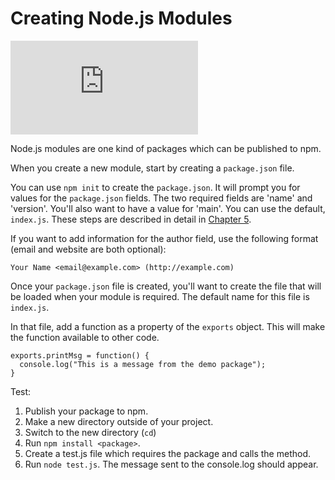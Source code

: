 <!--
title: 11 - Creating Node.js modules
featured: true
-->

# Creating Node.js Modules

<iframe src="https://www.youtube.com/embed/3I78ELjTzlQ" frameborder="0" allowfullscreen></iframe>

Node.js modules are one kind of packages which can be published to npm. 

When you create a new module,  start by creating a `package.json` file.

You can use `npm init` to create the `package.json`. It will prompt you for values for the `package.json` fields. The two required fields are 'name' and 'version'. You'll also want to have a value for 'main'. You can use the default, `index.js`. These steps are described in detail in [Chapter 5](https://docs.npmjs.com/getting-started/using-a-package.json).

If you want to add information for the author field, use the following format (email and website are both optional):

```
Your Name <email@example.com> (http://example.com)
```

Once your `package.json` file is created, you'll want to create the file that will be loaded when your module is required. The default name for this file is `index.js`.

In that file, add a function as a property of the `exports` object. This will make the function available to other code.

```
exports.printMsg = function() {
  console.log("This is a message from the demo package");
}
```

Test:

1. Publish your package to npm.
1. Make a new directory outside of your project.
2. Switch to the new directory (`cd`)
1. Run `npm install <package>`.
1. Create a test.js file which requires the package and calls the method.
1. Run `node test.js`. The message sent to the console.log should appear. 